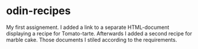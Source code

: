 # odin-recipes
My first assignement. I added a link to a separate HTML-document displaying a recipe for Tomato-tarte. Afterwards I added a second recipe for marble cake. Those documents I stiled according to the requirements.